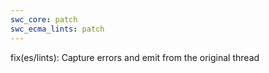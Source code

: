```yaml
---
swc_core: patch
swc_ecma_lints: patch
---
```


fix(es/lints): Capture errors and emit from the original thread
